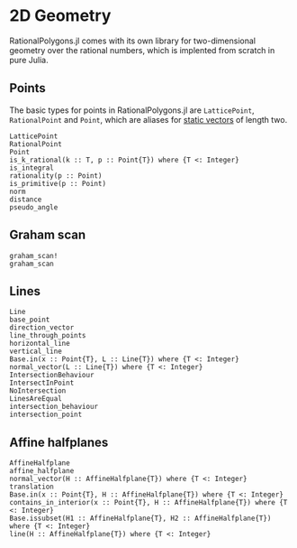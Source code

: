 # 2D Geometry

RationalPolygons.jl comes with its own library for two-dimensional geometry over
the rational numbers, which is implented from scratch in pure Julia.

## Points

The basic types for points in RationalPolygons.jl are `LatticePoint`, `RationalPoint` and `Point`, which are aliases for [static vectors](https://juliaarrays.github.io/StaticArrays.jl/stable/) of length two.

```@docs
LatticePoint
RationalPoint
Point
is_k_rational(k :: T, p :: Point{T}) where {T <: Integer}
is_integral
rationality(p :: Point)
is_primitive(p :: Point)
norm
distance
pseudo_angle
```

## Graham scan


```@docs
graham_scan!
graham_scan
```

## Lines

```@docs
Line
base_point
direction_vector
line_through_points
horizontal_line
vertical_line
Base.in(x :: Point{T}, L :: Line{T}) where {T <: Integer}
normal_vector(L :: Line{T}) where {T <: Integer}
IntersectionBehaviour
IntersectInPoint
NoIntersection
LinesAreEqual
intersection_behaviour
intersection_point
```

## Affine halfplanes

```@docs
AffineHalfplane
affine_halfplane
normal_vector(H :: AffineHalfplane{T}) where {T <: Integer}
translation
Base.in(x :: Point{T}, H :: AffineHalfplane{T}) where {T <: Integer}
contains_in_interior(x :: Point{T}, H :: AffineHalfplane{T}) where {T <: Integer}
Base.issubset(H1 :: AffineHalfplane{T}, H2 :: AffineHalfplane{T}) where {T <: Integer}
line(H :: AffineHalfplane{T}) where {T <: Integer}
```


